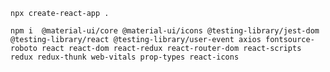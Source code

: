 `npx create-react-app .`

`npm i  @material-ui/core @material-ui/icons @testing-library/jest-dom @testing-library/react @testing-library/user-event axios fontsource-roboto react react-dom react-redux react-router-dom react-scripts redux redux-thunk web-vitals prop-types
react-icons
`